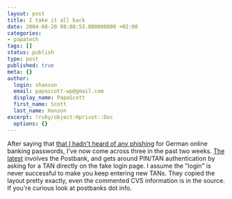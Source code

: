 ```yaml
---
layout: post
title: I take it all back
date: 2004-08-20 08:08:53.000000000 +02:00
categories:
- papatech
tags: []
status: publish
type: post
published: true
meta: {}
author:
  login: shanson
  email: papascott-wp@gmail.com
  display_name: PapaScott
  first_name: Scott
  last_name: Hanson
excerpt: !ruby/object:Hpricot::Doc
  options: {}
---
```

<p>After saying that <a href="https://www.papascott.de/archives/2004/08/10/phish-me-not/">that I hadn't heard of any phishing</a> for German online banking passwords, I've now come across three in the past two weeks. <a href="http://vowe.net/archives/004845.html" title="vowe dot net :: Isch 'abe gar keine Postbank Konto">The latest</a> involves the Postbank, and gets around PIN/TAN authentication by asking for a TAN directly on the fake login page. I assume the "login" is never successful to make you keep entering new TANs. They copied the layout pretty exactly, even the commented CVS information is in the source. If you're curious look at postbanks dot info.</p>
